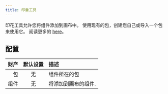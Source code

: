 ```yaml
---
title: 印章工具
---
```


印花工具允许您将组件添加到画布中。
使用现有的包，创建您自己或导入一个包来使用它。 阅读更多的 [here](../../pack)。

## 配置

| 财产 | 默认设置 | 描述                         |
| -: | :--: | :------------------------- |
|  包 |   无  | 组件所在的包                     |
| 组件 |   无  | 将添加到画布的组件. |
